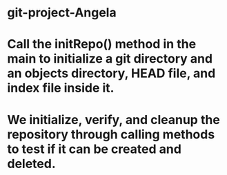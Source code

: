 # git-project-Angela
# Call the initRepo() method in the main to initialize a git directory and an objects directory, HEAD file, and index file inside it.
# We initialize, verify, and cleanup the repository through calling methods to test if it can be created and deleted. 